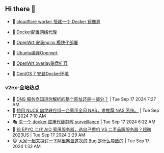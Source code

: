 ## Hi there 👋

<!--
**dkyg666/dkyg666** is a ✨ _special_ ✨ repository because its `README.md` (this file) appears on your GitHub profile.

Here are some ideas to get you started:

- 🔭 I’m currently working on ...
- 🌱 I’m currently learning ...
- 👯 I’m looking to collaborate on ...
- 🤔 I’m looking for help with ...
- 💬 Ask me about ...
- 📫 How to reach me: ...
- 😄 Pronouns: ...
- ⚡ Fun fact: ...
-->

<!-- BLOG-POST-LIST:START -->
- 🦩 [cloudflare worker 搭建一个 Docker 镜像源](http://blog.1996099.xyz/archives/cloudflare-worker-da-jian-yi-ge-docker-jing-xiang-zhan) 

- 🚦 [Docker配置网络代理](http://blog.1996099.xyz/archives/dockerpei-zhi-wang-luo-dai-li) 

- 🫶 [OpenWrt 安装nginx 模块化部署](http://blog.1996099.xyz/archives/openwrt-an-zhuang-nginx-mo-kuai-hua-bu-shu) 

- 🦄 [Ubuntu编译Openwrt](http://blog.1996099.xyz/archives/ubuntuzi-bian-yi-openwrt) 

- 🐻 [OpenWrt overlay磁盘扩容](http://blog.1996099.xyz/archives/openwrt-overlay) 

- 🤖 [CentOS 7 安装Docker环境](http://blog.1996099.xyz/archives/centos-docker) 
<!-- BLOG-POST-LIST:END -->

### v2ex-全站热点
<!-- v2ex:START -->
- 🥸 [DNS 服务商知道你解析的整个网址还是一部分？](https://www.v2ex.com/t/1073475#reply5) | Tue Sep 17 2024 7:27 AM
- 🤗 [想用 NUC9 幽灵峡谷组一台家用全闪 NAS，求推荐 NAS 系统。](https://www.v2ex.com/t/1073472#reply10) | Tue Sep 17 2024 7:10 AM
- 🎭 [求一个 docker 应用代替群晖 surveillance](https://www.v2ex.com/t/1073466#reply8) | Tue Sep 17 2024 6:22 AM
- 🥷 [组 EPYC 二代 AIO 家用服务器，选自己攒机 VS 二手品牌服务器？超微 2023US](https://www.v2ex.com/t/1073432#reply10) | Tue Sep 17 2024 2:29 AM
- 🐵 [大家一起来探讨一下阿里网盘这次的 Bug 是什么导致的](https://www.v2ex.com/t/1073418#reply23) | Tue Sep 17 2024 1:33 AM<!-- v2ex:END -->

